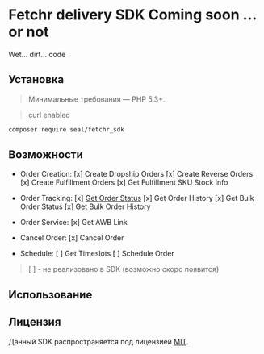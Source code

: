 # Fetchr delivery SDK Coming soon ... or not
Wet... dirt... code


## Установка

> Минимальные требования — PHP 5.3+.

> curl enabled
```bash
composer require seal/fetchr_sdk
```

## Возможности

- Order Creation:
	[x] Create Dropship Orders
	[x] Create Reverse Orders
	[x] Create Fulfillment Orders 
	[x] Get Fulfillment SKU Stock Info

- Order Tracking:
	[x] [Get Order Status](##Использование)
	[x] Get Order History
	[x] Get Bulk Order Status
	[x] Get Bulk Order History

- Order Service:
	[x] Get AWB Link

- Cancel Order:
	[x] Cancel Order

- Schedule:
	[ ] Get Timeslots
	[ ] Schedule Order


> [ ] - не реализовано в SDK (возможно скоро появится)

## Использование
	
	



## Лицензия

Данный SDK распространяется под лицензией [MIT](http://opensource.org/licenses/MIT).

